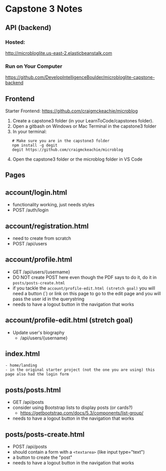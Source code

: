 # Capstone 3 Notes

## API (backend)

### Hosted:

http://microbloglite.us-east-2.elasticbeanstalk.com

### Run on Your Computer

https://github.com/DevelopIntelligenceBoulder/microbloglite-capstone-backend

## Frontend

Starter Frontend:
https://github.com/craigmckeachie/microblog

1. Create a capstone3 folder (in your LearnToCode/capstones folder).
2. Open a gitbash on Windows or Mac Terminal in the capstone3 folder
3. In your terminal: 
```
   # Make sure you are in the capstone3 folder
   npm install -g degit
   degit https://github.com/craigmckeachie/microblog
   ```

4. Open the capstone3 folder or the microblog folder in VS Code

## Pages

## account/login.html

- functionality working, just needs styles
- POST /auth/login

## account/registration.html

- need to create from scratch
- POST /api/users

## account/profile.html

- GET /api/users/{username}
- DO NOT create POST here even though the PDF says to do it, do it in `posts/posts-create.html`
- if you tackle the `account/profile-edit.html (stretch goal)` you will need a button (`<a class="btn btn-primary">) or link on this page to go to the edit page and you will pass the user id in the querystring
- needs to have a logout button in the navigation that works

## account/profile-edit.html (stretch goal)

- Update user's biography
  - /api/users/{username}

## index.html

    - home/landing
    - in the original starter project (not the one you are using) this page also had the login form

## posts/posts.html

- GET /api/posts
- consider using Bootstrap lists to display posts (or cards?)
  - https://getbootstrap.com/docs/5.3/components/list-group/
- needs to have a logout button in the navigation that works

## posts/posts-create.html

- POST /api/posts
- should contain a form with a `<textarea>` (like input type="text")
- a button to create the "post"
- needs to have a logout button in the navigation that works
